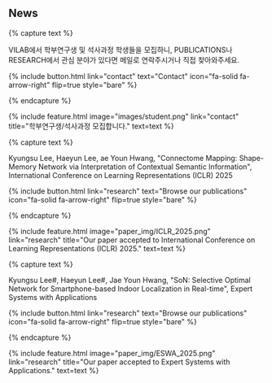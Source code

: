 ---
---

## News

{% capture text %}

VILAB에서 학부연구생 및 석사과정 학생들을 모집하니, PUBLICATIONS나 RESEARCH에서 관심 분야가 있다면 메일로 연락주시거나 직접 찾아와주세요.

{%
  include button.html
  link="contact"
  text="Contact"
  icon="fa-solid fa-arrow-right"
  flip=true
  style="bare"
%}

{% endcapture %}

{%
  include feature.html
  image="images/student.png"
  link="contact"
  title="학부연구생/석사과정 모집합니다."
  text=text
%}

{% capture text %}

Kyungsu Lee, Haeyun Lee, ae Youn Hwang, "Connectome Mapping: Shape-Memory Network via Interpretation of Contextual Semantic Information", International Conference on Learning Representations (ICLR) 2025

{%
  include button.html
  link="research"
  text="Browse our publications"
  icon="fa-solid fa-arrow-right"
  flip=true
  style="bare"
%}

{% endcapture %}

{%
  include feature.html
  image="paper_img/ICLR_2025.png"
  link="research"
  title="Our paper accepted to International Conference on Learning Representations (ICLR) 2025."
  text=text
%}


{% capture text %}

Kyungsu Lee#, Haeyun Lee#, Jae Youn Hwang, "SoN: Selective Optimal Network for Smartphone-based Indoor Localization in Real-time", Expert Systems with Applications

{%
  include button.html
  link="research"
  text="Browse our publications"
  icon="fa-solid fa-arrow-right"
  flip=true
  style="bare"
%}

{% endcapture %}

{%
  include feature.html
  image="paper_img/ESWA_2025.png"
  link="research"
  title="Our paper accepted to Expert Systems with Applications."
  text=text
%}
